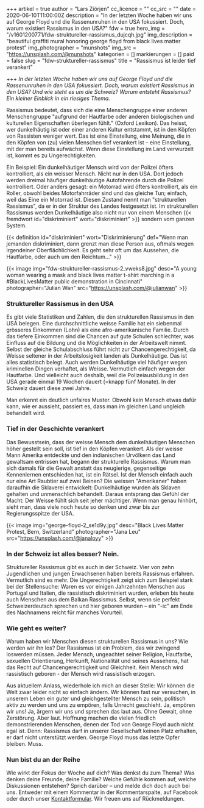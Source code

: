 +++
artikel = true
author = "Lars Ziörjen"
cc_licence = ""
cc_src = ""
date = 2020-06-10T11:00:00Z
description = "In der letzten Woche haben wir uns auf George Floyd und die Rassenunruhen in den USA fokussiert. Doch, warum existiert Rassismus in den USA?"
fdw = true
hero_img = "/v1601200771/fdw-struktureller-rassismus_dujcqh.jpg"
img_description = "beautiful graffiti mural honoring george floyd from black lives matter protest"
img_photographer = "munshots"
img_src = "https://unsplash.com/@munshots"
kategorien = []
markierungen = []
paid = false
slug = "fdw-struktureller-rassismus"
title = "Rassismus ist leider tief verankert"

+++
_In der letzten Woche haben wir uns auf George Floyd und die Rassenunruhen in den USA fokussiert. Doch, warum existiert Rassismus in den USA? Und wie steht es um die Schweiz? Warum entsteht Rassismus? Ein kleiner Einblick in ein riesiges Thema._

Rassismus bedeutet, dass sich die eine Menschengruppe einer anderen Menschengruppe "aufgrund der Hautfarbe oder anderen biologischen und kulturellen Eigenschaften überlegen fühlt." (Oxford Lexikon). Das heisst, wer dunkelhäutig ist oder einer anderen Kultur entstammt, ist in den Köpfen von Rassisten weniger wert. Das ist eine Einstellung, eine Meinung, die in den Köpfen von (zu) vielen Menschen tief verankert ist – eine Einstellung, mit der man bereits aufwächst. Wenn diese Einstellung im Land verwurzelt ist, kommt es zu Ungerechtigkeiten.

Ein Beispiel: Ein dunkelhäutiger Mensch wird von der Polizei öfters kontrolliert, als ein weisser Mensch. Nicht nur in den USA. Dort jedoch werden dreimal häufiger dunkelhäutige Autofahrende durch die Polizei kontrolliert. Oder anders gesagt: ein Motorrad wird öfters kontrolliert, als ein Roller, obwohl beides Motorfahrräder sind und das gleiche Tun; einfach, weil das Eine ein Motorrad ist. Diesen Zustand nennt man "strukturellen Rassismus", da er in der Struktur des Landes festgesetzt ist. Im strukturellen Rassismus werden Dunkelhäutige also nicht nur von einem Menschen {{< fremdwort id="diskriminiert" wort="diskriminiert" >}} sondern vom ganzen System.

{{< definition id="diskriminiert" wort="Diskriminierung" def="Wenn man jemanden diskriminiert, dann grenzt man diese Person aus, oftmals wegen irgendeiner Oberflächlichkeit. Es geht sehr oft um das Aussehen, die Hautfarbe, oder auch um den Reichtum..." >}}

{{< image img="fdw-struktureller-rassismus-2_vweks8.jpg" desc="A young woman wearing a mask and black lives matter t-shirt marching in a #BlackLivesMatter public demonstration in Cincinnati" photographer="Julian Wan" src="https://unsplash.com/@julianwan" >}}

### Struktureller Rassismus in den USA​

Es gibt viele Statistiken und Zahlen, die den strukturellen Rassismus in den USA belegen. Eine durchschnittliche weisse Familie hat ein siebenmal grösseres Einkommen (Lohn) als eine afro-amerikanische Familie. Durch das tiefere Einkommen sind die Chancen auf gute Schulen schlechter, was Einfluss auf die Bildung und die Möglichkeiten in der Arbeitswelt nimmt. Selbst der gleiche Schulabschluss führt nicht zur Chancengerechtigkeit, da Weisse seltener in der Arbeitslosigkeit landen als Dunkelhäutige. Das ist alles statistisch belegt. Auch werden Dunkelhäutige viel häufiger wegen kriminellen Dingen verhaftet, als Weisse. Vermutlich einfach wegen der Hautfarbe. Und vielleicht auch deshalb, weil die Polizeiausbildung in den USA gerade einmal 19 Wochen dauert (=knapp fünf Monate). In der Schweiz dauert diese zwei Jahre.

Man erkennt ein deutlich unfaires Muster. Obwohl kein Mensch etwas dafür kann, wie er aussieht, passiert es, dass man im gleichen Land ungleich behandelt wird.

### Tief in der Geschichte verankert

Das Bewusstsein, dass der weisse Mensch dem dunkelhäutigen Menschen höher gestellt sein soll, ist tief in den Köpfen verankert. Als der weisse Mann Amerika entdeckte und den indianischen Urvölkern das Land gewaltsam entrissen hat, begann der strukturelle Rassismus. Warum man sich damals für die Gewalt anstatt das neugierige, gegenseitige Kennenlernen entschieden hat, ist ein Rätsel. Ist der Mensch einfach auch nur eine Art Raubtier auf zwei Beinen? Die weissen "Amerikaner" haben daraufhin die Sklaverei entwickelt: Dunkelhäutige wurden als Sklaven gehalten und unmenschlich behandelt. Daraus entsprang das Gefühl der Macht: Der Weisse fühlt sich seit jeher mächtiger. Wenn man genau hinhört, sieht man, dass viele noch heute so denken und zwar bis zur Regierungsspitze der USA.

{{< image img="george-floyd-2_se1d9y.jpg" desc="Black Lives Matter Protest, Bern, Switzerland" photographer="Jana Leu" src="https://unsplash.com/@janaloyy" >}}

### In der Schweiz ist alles besser? Nein.

Struktureller Rassismus gibt es auch in der Schweiz. Vier von zehn Jugendlichen und jungen Erwachsenen haben bereits Rassismus erfahren. Vermutlich sind es mehr. Die Ungerechtigkeit zeigt sich zum Beispiel stark bei der Stellensuche: Waren es vor einigen Jahrzehnten Menschen aus Portugal und Italien, die rassistisch diskriminiert wurden, erleben bis heute auch Menschen aus dem Balkan Rassismus. Selbst, wenn sie perfekt Schweizerdeutsch sprechen und hier geboren wurden – ein "-ic" am Ende des Nachnamens reicht für manches Vorurteil.

### Wie geht es weiter?

Warum haben wir Menschen diesen strukturellen Rassismus in uns? Wie werden wir ihn los? Der Rassismus ist ein Problem, das wir zwingend loswerden müssen. Jeder Mensch, ungeachtet seiner Religion, Hautfarbe, sexuellen Orientierung, Herkunft, Nationalität und seines Aussehens, hat das Recht auf Chancengerechtigkeit und Gleichheit. Kein Mensch wird rassistisch geboren - der Mensch wird rassistisch erzogen.

Aus aktuellem Anlass, wiederhole ich mich an dieser Stelle: Wir können die Welt zwar leider nicht so einfach ändern. Wir können fast nur versuchen, in unserem Leben ein guter und gleichgestellter Mensch zu sein, politisch aktiv zu werden und uns zu empören, falls Unrecht geschieht. Ja, empören wir uns! Ja, ärgern wir uns und sprechen das laut aus. Ohne Gewalt, ohne Zerstörung. Aber laut. Hoffnung machen die vielen friedlich demonstrierenden Menschen, denen der Tod von George Floyd auch nicht egal ist. Denn: Rassismus darf in unserer Gesellschaft keinen Platz erhalten, er darf nicht unterstützt werden. George Floyd muss das letzte Opfer bleiben. Muss.​

### Nun bist du an der Reihe

Wie wirkt der Fokus der Woche auf dich? Was denkst du zum Thema? Was denken deine Freunde, deine Familie? Welche Gefühle kommen auf, welche Diskussionen entstehen? Sprich darüber – und melde dich doch auch bei uns. Entweder mit einem Kommentar in der Kommentarspalte, auf Facebook oder durch unser [Kontaktformular](www.chinderzytig.ch/kontakt/). Wir freuen uns auf Rückmeldungen.